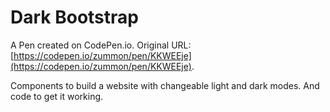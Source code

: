 # Dark Bootstrap

A Pen created on CodePen.io. Original URL: [https://codepen.io/zummon/pen/KKWEEje](https://codepen.io/zummon/pen/KKWEEje).

Components to build a website with changeable light and dark modes. And code to get it working.